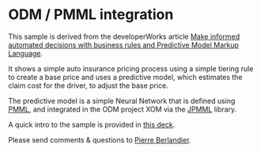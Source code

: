 # ODM / PMML integration
This sample is derived from the developerWorks article [Make informed automated decisions with business rules and Predictive Model Markup Language](https://www.ibm.com/developerworks/library/mw-1708-ardoint-bluemix/1708-ardoit.html). 

It shows a simple auto insurance pricing process using a simple tiering rule to create a base price and uses a predictive model, which estimates the claim cost for the driver, to adjust the base price.

The predictive model is a simple Neural Network that is defined using [PMML](http://dmg.org/pmml/v4-3/GeneralStructure.html), and integrated in the ODM project XOM via the [JPMML](https://github.com/jpmml) library.

A quick intro to the sample is provided in [this deck](https://github.com/pberlandier/odm-with-pmml/blob/master/docs/Decisions%20with%20ODM%20and%20Predictive%20Model.pptx).

Please send comments & questions to [Pierre Berlandier](pberland@us.ibm.com).
